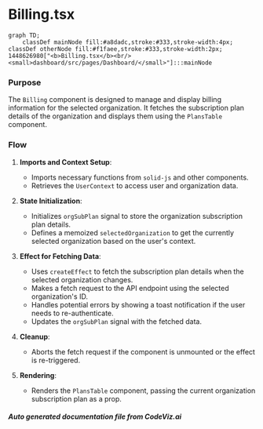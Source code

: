 # Billing.tsx

```mermaid
graph TD;
    classDef mainNode fill:#a8dadc,stroke:#333,stroke-width:4px;
classDef otherNode fill:#f1faee,stroke:#333,stroke-width:2px;
1448626980["<b>Billing.tsx</b><br/><small>dashboard/src/pages/Dashboard/</small>"]:::mainNode

```
### Purpose
The `Billing` component is designed to manage and display billing information for the selected organization. It fetches the subscription plan details of the organization and displays them using the `PlansTable` component.

### Flow
1. **Imports and Context Setup**:
   - Imports necessary functions from `solid-js` and other components.
   - Retrieves the `UserContext` to access user and organization data.

2. **State Initialization**:
   - Initializes `orgSubPlan` signal to store the organization subscription plan details.
   - Defines a memoized `selectedOrganization` to get the currently selected organization based on the user's context.

3. **Effect for Fetching Data**:
   - Uses `createEffect` to fetch the subscription plan details when the selected organization changes.
   - Makes a fetch request to the API endpoint using the selected organization's ID.
   - Handles potential errors by showing a toast notification if the user needs to re-authenticate.
   - Updates the `orgSubPlan` signal with the fetched data.

4. **Cleanup**:
   - Aborts the fetch request if the component is unmounted or the effect is re-triggered.

5. **Rendering**:
   - Renders the `PlansTable` component, passing the current organization subscription plan as a prop.

##### Auto generated documentation file from CodeViz.ai
